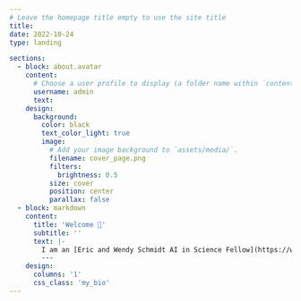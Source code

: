 ```yaml
---
# Leave the homepage title empty to use the site title
title:
date: 2022-10-24
type: landing

sections:
  - block: about.avatar
    content:
      # Choose a user profile to display (a folder name within `content/authors/`)
      username: admin
      text: 
    design:
      background:
        color: black
        text_color_light: true
        image:
          # Add your image background to `assets/media/`.
          filename: cover_page.png
          filters:
            brightness: 0.5
          size: cover
          position: center
          parallax: false
  - block: markdown
    content:
      title: 'Welcome 👋'
      subtitle: ''
      text: |-
        I am an [Eric and Wendy Schmidt AI in Science Fellow](https://www.schmidtfutures.com/our-work/schmidt-ai-in-science-postdocs/) at the National University of Singapore (NUS) working at the intersection of machine learning (ML) and scanning transmission electron microscopy (STEM). Supervised by Prof. [Stephen J. Pennycook](https://scholar.google.com/citations?user=UnDfo6sAAAAJ&hl=en), my dissertation focused on using ML to efficiently identify quantum defects in atomic resolution STEM images. In my current postdoctoral role in Asst. Prof. [Duane Loh](https://scholar.google.com/citations?user=UnDfo6sAAAAJ&hl=en)’s group, I am interested in finding an efficient and explainable ML framework that describes a wide variety of important materials with disorder as a hierarchy of structural motifs.
        ---
    design:
      columns: '1'
      css_class: 'my_bio'
---
```

